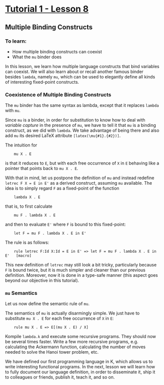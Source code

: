 # [Tutorial 1 - Lesson 8](http://youtu.be/Ox4uXDpcY64)
## Multiple Binding Constructs

### To learn:
* How multiple binding constructs can coexist
* What the `mu` binder does

In this lesson, we learn how multiple language constructs that bind variables can coexist. We will also learn about or recall another famous binder besides `lambda`, namely `mu`, which can be used to elegantly define all kinds of interesting fixed-point constructs.


### Coexistence of Multiple Binding Constructs
The `mu` binder has the same syntax as lambda, except that it replaces `lambda` with `mu`.

Since `mu` is a binder, in order for substitution to know how to deal with *variable capture* in the presence of `mu`, we have to tell it that `mu` is a binding construct, as we did with `lambda`.  We take advantage of being there and also add `mu` its desired LaTeX attribute `[latex(\mu{#1}.{#2})]`.

The intuition for
```
	mu X . E
```

is that it reduces to `E`, but with each free occurrence of `X` in `E` behaving like a pointer that points back to `mu X . E`.

With that in mind, let us postpone the definition of `mu` and instead redefine `letrec F X = E in E'` as a derived construct, assuming `mu` available.  The idea is to simply regard `F` as a fixed-point of the function
```
	lambda X . E
```

that is, to first calculate
```
	mu F . lambda X . E
```

and then to evaluate `E'` where `F` is bound to this fixed-point:
```
	let F = mu F . lambda X . E in E'
```

The rule is as follows:
```
	rule letrec F:Id X:Id = E in E' => let F = mu F . lambda X . E in E'   [macro]
```

This new definition of `letrec` may still look a bit tricky, particularly because `F` is bound twice, but it is much simpler and cleaner than our previous definition.  Moreover, now it is done in a type-safe manner (this aspect goes beyond our objective in this tutorial).


### `mu` Semantics
Let us now define the semantic rule of `mu`.

The semantics of `mu` is actually disarmingly simple.  We just have to substitute `mu X . E` for each free occurrence of `X` in `E`:
```
	rule mu X . E => E[(mu X . E) / X]
```

Kompile `lambda.k` and execute some recursive programs.  They should now be several times faster.  Write a few more recursive programs, e.g. calculating the Ackermann function, calculating the number of moves needed to solve the Hanoi tower problem, etc.

We have defined our first programming language in K, which allows us to write interesting functional programs.  In the next, lesson we will learn how to fully document our language definition, in order to disseminate it, ship it to colleagues or friends, publish it, teach it, and so on.

